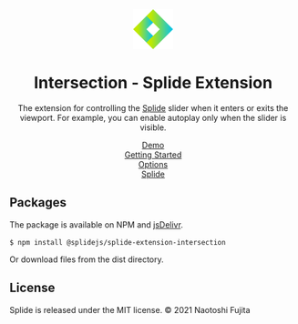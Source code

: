 <div align="center">
<a href="https://splidejs.com">
  <img alt="Splide" src="./images/logo.svg" width="70">
</a>

<h1>Intersection - Splide Extension</h1>

<p>
The extension for controlling the <a href="https://github.com/Splidejs/splide">Splide</a> slider when it enters or exits the viewport. For example, you can enable autoplay only when the slider is visible.
</p>

<p>
  <a href="https://splidejs.com/extensions/intersection/#overview">Demo</a>
  <br>
  <a href="https://splidejs.com/extensions/intersection/#installation">Getting Started</a>
  <br>
  <a href="https://splidejs.com/extensions/intersection/#options">Options</a>
  <br>
  <a href="https://splidejs.com/">Splide</a>
</p>
</div>

## Packages

The package is available on NPM and [jsDelivr](https://www.jsdelivr.com/package/npm/@splidejs/splide-extension-intersection).

```
$ npm install @splidejs/splide-extension-intersection
```

Or download files from the dist directory.

## License
Splide is released under the MIT license.
© 2021 Naotoshi Fujita
